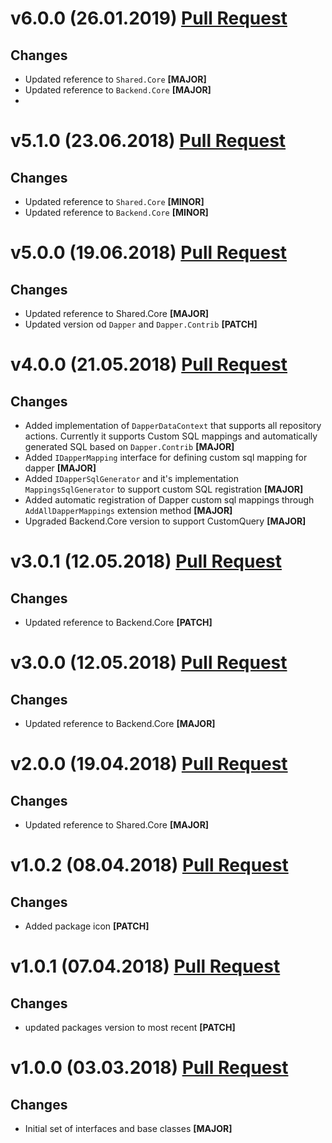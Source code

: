 ﻿# v6.0.0 (26.01.2019) [Pull Request](https://github.com/oskardudycz/GoldenEye/pull/69)

## Changes

* Updated reference to `Shared.Core` **[MAJOR]**
* Updated reference to `Backend.Core` **[MAJOR]**
* 
# v5.1.0 (23.06.2018) [Pull Request](https://github.com/oskardudycz/GoldenEye/pull/65)

## Changes

* Updated reference to `Shared.Core` **[MINOR]**
* Updated reference to `Backend.Core` **[MINOR]**

# v5.0.0 (19.06.2018) [Pull Request](https://github.com/oskardudycz/GoldenEye/pull/64)

## Changes

* Updated reference to Shared.Core **[MAJOR]**
* Updated version od `Dapper` and `Dapper.Contrib` **[PATCH]**

# v4.0.0 (21.05.2018) [Pull Request](https://github.com/oskardudycz/GoldenEye/pull/59)

## Changes

* Added implementation of `DapperDataContext` that supports all repository actions. Currently it supports Custom SQL mappings and automatically generated SQL based on `Dapper.Contrib` **[MAJOR]**
* Added `IDapperMapping` interface for defining custom sql mapping for dapper **[MAJOR]**
* Added `IDapperSqlGenerator` and it's implementation `MappingsSqlGenerator` to support custom SQL registration **[MAJOR]**
* Added automatic registration of Dapper custom sql mappings through `AddAllDapperMappings` extension method **[MAJOR]**
* Upgraded Backend.Core version to support CustomQuery **[MAJOR]**

# v3.0.1 (12.05.2018) [Pull Request](https://github.com/oskardudycz/GoldenEye/pull/61)

## Changes

* Updated reference to Backend.Core **[PATCH]**

# v3.0.0 (12.05.2018) [Pull Request](https://github.com/oskardudycz/GoldenEye/pull/60)

## Changes

* Updated reference to Backend.Core **[MAJOR]**

# v2.0.0 (19.04.2018) [Pull Request](https://github.com/oskardudycz/GoldenEye/pull/58)

## Changes

* Updated reference to Shared.Core **[MAJOR]**


# v1.0.2 (08.04.2018) [Pull Request](https://github.com/oskardudycz/GoldenEye/pull/54)

## Changes

* Added package icon **[PATCH]**


# v1.0.1 (07.04.2018) [Pull Request](https://github.com/oskardudycz/GoldenEye/pull/53)

## Changes

* updated packages version to most recent **[PATCH]**


# v1.0.0 (03.03.2018) [Pull Request](https://github.com/oskardudycz/GoldenEye/pull/51)

## Changes

* Initial set of interfaces and base classes **[MAJOR]**